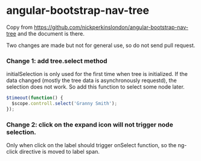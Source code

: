 angular-bootstrap-nav-tree
==========================
Copy from https://github.com/nickperkinslondon/angular-bootstrap-nav-tree and the document is there.

Two changes are made but not for general use, so do not send pull request.

### Change 1: add tree.select method
initialSelection is only used for the first time when tree is initialized. If the data changed (mostly the tree data is asynchronously requestd), the selection does not work. So add this function to select some node later.
```js
$timeout(function() {
  $scope.controll.select('Granny Smith');
});
```

### Change 2: click on the expand icon will not trigger node selection.
Only when click on the label should trigger onSelect function, so the ng-click directive is moved to label span.
